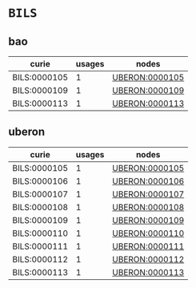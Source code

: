 # `BILS`

## bao

| curie        |   usages | nodes                                                   |
|--------------|----------|---------------------------------------------------------|
| BILS:0000105 |        1 | [UBERON:0000105](https://bioregistry.io/UBERON:0000105) |
| BILS:0000109 |        1 | [UBERON:0000109](https://bioregistry.io/UBERON:0000109) |
| BILS:0000113 |        1 | [UBERON:0000113](https://bioregistry.io/UBERON:0000113) |

## uberon

| curie        |   usages | nodes                                                   |
|--------------|----------|---------------------------------------------------------|
| BILS:0000105 |        1 | [UBERON:0000105](https://bioregistry.io/UBERON:0000105) |
| BILS:0000106 |        1 | [UBERON:0000106](https://bioregistry.io/UBERON:0000106) |
| BILS:0000107 |        1 | [UBERON:0000107](https://bioregistry.io/UBERON:0000107) |
| BILS:0000108 |        1 | [UBERON:0000108](https://bioregistry.io/UBERON:0000108) |
| BILS:0000109 |        1 | [UBERON:0000109](https://bioregistry.io/UBERON:0000109) |
| BILS:0000110 |        1 | [UBERON:0000110](https://bioregistry.io/UBERON:0000110) |
| BILS:0000111 |        1 | [UBERON:0000111](https://bioregistry.io/UBERON:0000111) |
| BILS:0000112 |        1 | [UBERON:0000112](https://bioregistry.io/UBERON:0000112) |
| BILS:0000113 |        1 | [UBERON:0000113](https://bioregistry.io/UBERON:0000113) |

